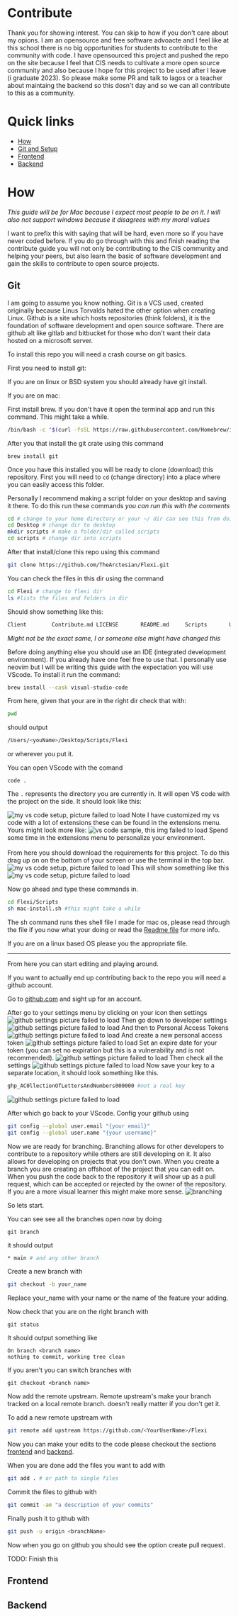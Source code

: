 # Contribute

Thank you for showing interest. You can skip to how if you don't care about my opions. I am an opensource and free software advoacte and I feel like at this school there is no big opportunities for students to contribute to the community with code. I have opensourced this project and pushed the repo on the site because I feel that CIS needs to cultivate a more open source community and also because I hope for this project to be used after I leave (i graduate 2023). So please make some PR and talk to lagos or a teacher about maintaing the backend so this dosn't day and so we can all contribute to this as a community.

# Quick links

- <a href="#how">How</a>
- <a href="#git">Git and Setup</a>
- <a href="#frontend">Frontend</a>
- <a href="#backend">Backend</a>

# How

_This guide will be for Mac because I expect most people to be on it. I will also not support windows because it disagrees with my moral values_

I want to prefix this with saying that will be hard, even more so if you have never coded before. If you do go through with this and finish reading the contribute guide you will not only be contributing to the CIS community and helping your peers, but also learn the basic of software development and gain the skills to contribute to open source projects.

## Git

I am going to assume you know nothing. Git is a VCS used, created originally because Linus Torvalds hated the other option when creating Linux. Github is a site which hosts repositories (think folders), it is the foundation of software development and open source software. There are github alt like gitlab and bitbucket for those who don't want their data hosted on a microsoft server.

To install this repo you will need a crash course on git basics.

First you need to install git:

If you are on linux or BSD system you should already have git install.

If you are on mac:

First install brew. If you don't have it open the terminal app and run this command. This might take a while.

```bash
/bin/bash -c "$(curl -fsSL https://raw.githubusercontent.com/Homebrew/install/HEAD/install.sh)"
```

After you that install the git crate using this command

```
brew install git
```

Once you have this installed you will be ready to clone (download) this repository. First you will need to `cd` (change directory) into a place where you can easily access this folder.

Personally I recommend making a script folder on your desktop and saving it there. To do this run these commands _you can run this with the comments_

```bash
cd # change to your home directory or your ~/ dir can see this from doing the command pwd
cd Desktop # change dir to desktop
mkdir scripts # make a folder/dir called scripts
cd scripts # change dir into scripts
```

After that install/clone this repo using this command

```bash
git clone https://github.com/TheArctesian/Flexi.git
```

You can check the files in this dir using the command

```bash
cd Flexi # change to flexi dir
ls #lists the files and folders in dir
```

Should show something like this:

```bash
Client        Contribute.md LICENSE       README.md     Scripts       Utils         log.md        test.json     todo.md
```

_Might not be the exact same, I or someone else might have changed this_

Before doing anything else you should use an IDE (integrated development environment). If you already have one feel free to use that. I personally use neovim but I will be writing this guide with the expectation you will use VScode. To install it run the command:

```bash
brew install --cask visual-studio-code
```

From here, given that your are in the right dir check that with:

```bash
pwd
```

should output

```bash
/Users/<youName>/Desktop/Scripts/Flexi
```

or wherever you put it.

You can open VScode with the comand

```
code .
```

The `.` represents the directory you are currently in. It will open VS code with the project on the side. It should look like this:

<img src="Scripts/Assets/code.png" alt="my vs code setup, picture failed to load">
Note I have customized my vs code with a lot of extensions these can be found in the extensions menu. Yours might look more like:

<img src="https://code.visualstudio.com/assets/docs/getstarted/tips-and-tricks/getstarted_page.png" alt="vs code sample, this img failed to load">
Spend some time in the extensions menu to personalize your environment.
<br>
<br>
From here you should download the requirements for this project. To do this drag up on on the bottom of your screen or use the terminal in the top bar.

<img src="Scripts/Assets/termHead.png" alt="my vs code setup, picture failed to load">
This will show something like this
<img src="Scripts/Assets/intTerm.png" alt="my vs code setup, picture failed to load">

Now go ahead and type these commands in.

```bash
cd Flexi/Scripts
sh mac-install.sh #this might take a while
```

The sh command runs thes shell file I made for mac os, please read through the file if you now what your doing or read the [Readme file](Scripts/README.md) for more info.

If you are on a linux based OS please you the appropriate file.

<hr>

From here you can start editing and playing around.

If you want to actually end up contributing back to the repo you will need a github account.

Go to [github.com](https://github.com/) and sight up for an account.

After go to your settings menu by clicking on your icon then settings
<img src="Scripts/Assets/githubSettings.png" alt="github settings picture failed to load">
Then go down to developer settings
<img src="Scripts/Assets/githubSettings2.png" alt="github settings picture failed to load">
And then to Personal Access Tokens
<img src="Scripts/Assets/auth.png" alt="github settings picture failed to load">
And create a new personal access token
<img src="Scripts/Assets/newToken.png" alt="github settings picture failed to load">
Set an expire date for your token (you can set no expiration but this is a vulnerability and is not recommended).
<img src="Scripts/Assets/exp.png" alt="github settings picture failed to load">
Then check all the settings
<img src="Scripts/Assets/checkall.png" alt="github settings picture failed to load">
Now save your key to a separate location, it should look something like this.

```bash
ghp_AC0llectionOfLettersAndNumbers000000 #not a real key
```

<img src="Scripts/Assets/saveCred.png" alt="github settings picture failed to load">

After which go back to your VScode. Config your github using

```bash
git config --global user.email "{your email}"
git config --global user.name "{your username}"
```

Now we are ready for branching. Branching allows for other developers to contribute to a repository while others are still developing on it. It also allows for developing on projects that you don't own. When you create a branch you are creating an offshoot of the project that you can edit on. When you push the code back to the repository it will show up as a pull request, which can be accepted or rejected by the owner of the repository. If you are a more visual learner this might make more sense.
<img src="https://www.nobledesktop.com/image/gitresources/git-branches-merge.png" alt="branching">

So lets start.

You can see see all the branches open now by doing

```
git branch
```

it should output

```bash
* main # and any other branch
```

Create a new branch with

```bash
git checkout -b your_name
```

Replace your_name with your name or the name of the feature your adding.

Now check that you are on the right branch with

```
git status
```

It should output something like

```
On branch <branch name>
nothing to commit, working tree clean
```

If you aren't you can switch branches with

```
git checkout <branch name>
```

Now add the remote upstream. Remote upstream's make your branch tracked on a local remote branch. doesn't really matter if you don't get it.

To add a new remote upstream with

```bash
git remote add upstream https://github.com/<YourUserName>/Flexi
```

Now you can make your edits to the code please checkout the sections <a href="#frontend">frontend</a> and <a href="#backend">backend</a>.

When you are done add the files you want to add with

```bash
git add . # or path to single files
```

Commit the files to github with

```bash
git commit -am "a description of your commits"
```

Finally push it to github with

```bash
git push -u origin <branchName>
```

Now when you go on github you should see the option create pull request.

TODO: Finish this

## Frontend

## Backend
